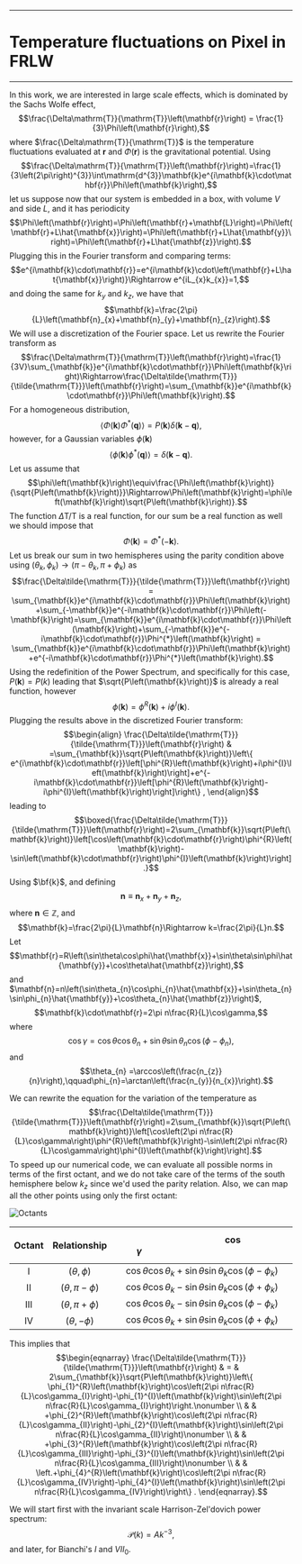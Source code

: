 ***
# Temperature fluctuations on Pixel in FRLW
***
In this work, we are interested in large scale effects, which is dominated by the Sachs Wolfe effect,
$$\frac{\Delta\mathrm{T}}{\mathrm{T}}\left(\mathbf{r}\right)	=	\frac{1}{3}\Phi\left(\mathbf{r}\right),$$
where $\frac{\Delta\mathrm{T}}{\mathrm{T}}$ is the temperature fluctuations evaluated at $\mathbf{r}$ and $\Phi\left(\mathbf{r}\right)$ is the gravitational potential. Using $$\frac{\Delta\mathrm{T}}{\mathrm{T}}\left(\mathbf{r}\right)=\frac{1}{3\left(2\pi\right)^{3}}\int\mathrm{d^{3}}\mathbf{k}e^{i\mathbf{k}\cdot\mathbf{r}}\Phi\left(\mathbf{k}\right),$$
let us suppose now that our system is embedded in a box, with volume $V$ and side $L$, and it has periodicity
$$\Phi\left(\mathbf{r}\right)=\Phi\left(\mathbf{r}+\mathbf{L}\right)=\Phi\left(\mathbf{r}+L\hat{\mathbf{x}}\right)=\Phi\left(\mathbf{r}+L\hat{\mathbf{y}}\right)=\Phi\left(\mathbf{r}+L\hat{\mathbf{z}}\right).$$
Plugging this in the Fourier transform and comparing terms:
$$e^{i\mathbf{k}\cdot\mathbf{r}}=e^{i\mathbf{k}\cdot\left(\mathbf{r}+L\hat{\mathbf{x}}\right)}\Rightarrow e^{iL_{x}k_{x}}=1,$$
and doing the same for $k_{y}$ and $k_{z}$, we have that
$$\mathbf{k}=\frac{2\pi}{L}\left(\mathbf{n}_{x}+\mathbf{n}_{y}+\mathbf{n}_{z}\right).$$
We will use a discretization of the Fourier space. Let us rewrite the Fourier transform as
$$\frac{\Delta\mathrm{T}}{\mathrm{T}}\left(\mathbf{r}\right)=\frac{1}{3V}\sum_{\mathbf{k}}e^{i\mathbf{k}\cdot\mathbf{r}}\Phi\left(\mathbf{k}\right)\Rightarrow\frac{\Delta\tilde{\mathrm{T}}}{\tilde{\mathrm{T}}}\left(\mathbf{r}\right)=\sum_{\mathbf{k}}e^{i\mathbf{k}\cdot\mathbf{r}}\Phi\left(\mathbf{k}\right).$$
For a homogeneous distribution,
$$\left\langle \Phi\left(\mathbf{k}\right)\Phi^{*}\left(\mathbf{q}\right)\right\rangle =P\left(\mathbf{k}\right)\delta\left(\mathbf{k}-\mathbf{q}\right),$$
however, for a Gaussian variables $\phi\left(\mathbf{k}\right)$
$$\left\langle \phi\left(\mathbf{k}\right)\phi^{*}\left(\mathbf{q}\right)\right\rangle =\delta\left(\mathbf{k}-\mathbf{q}\right).$$
Let us assume that
$$\phi\left(\mathbf{k}\right)\equiv\frac{\Phi\left(\mathbf{k}\right)}{\sqrt{P\left(\mathbf{k}\right)}}\Rightarrow\Phi\left(\mathbf{k}\right)=\phi\left(\mathbf{k}\right)\sqrt{P\left(\mathbf{k}\right)}.$$
The function $\Delta\mathrm{T}/\mathrm{T}$ is a real function, for our sum be a real function as well we should impose that
$$\Phi\left(\mathbf{k}\right)=\Phi^{*}\left(-\mathbf{k}\right).$$
Let us break our sum in two hemispheres using the parity condition above using $\left(\theta_{k},\phi_{k}\right)\rightarrow\left(\pi-\theta_{k},\pi+\phi_{k}\right)$ as
$$\frac{\Delta\tilde{\mathrm{T}}}{\tilde{\mathrm{T}}}\left(\mathbf{r}\right)	=	\sum_{\mathbf{k}}e^{i\mathbf{k}\cdot\mathbf{r}}\Phi\left(\mathbf{k}\right)+\sum_{-\mathbf{k}}e^{-i\mathbf{k}\cdot\mathbf{r}}\Phi\left(-\mathbf{k}\right)=\sum_{\mathbf{k}}e^{i\mathbf{k}\cdot\mathbf{r}}\Phi\left(\mathbf{k}\right)+\sum_{-\mathbf{k}}e^{-i\mathbf{k}\cdot\mathbf{r}}\Phi^{*}\left(\mathbf{k}\right)
	=	\sum_{\mathbf{k}}e^{i\mathbf{k}\cdot\mathbf{r}}\Phi\left(\mathbf{k}\right)+e^{-i\mathbf{k}\cdot\mathbf{r}}\Phi^{*}\left(\mathbf{k}\right).$$
Using the redefinition of the Power Spectrum, and specifically for this case, $P\left(\mathbf{k}\right)=P\left(k\right)$ leading that $\sqrt{P\left(\mathbf{k}\right)}$ is already a real function, however
$$\phi\left(\mathbf{k}\right)=\phi^{R}\left(\mathbf{k}\right)+i\phi^{I}\left(\mathbf{k}\right).$$
Plugging the results above in the discretized Fourier transform:
$$\begin{align}
\frac{\Delta\tilde{\mathrm{T}}}{\tilde{\mathrm{T}}}\left(\mathbf{r}\right) & =\sum_{\mathbf{k}}\sqrt{P\left(\mathbf{k}\right)}\left\{ e^{i\mathbf{k}\cdot\mathbf{r}}\left[\phi^{R}\left(\mathbf{k}\right)+i\phi^{I}\left(\mathbf{k}\right)\right]+e^{-i\mathbf{k}\cdot\mathbf{r}}\left[\phi^{R}\left(\mathbf{k}\right)-i\phi^{I}\left(\mathbf{k}\right)\right]\right\} ,
\end{align}$$
leading to
$$\boxed{\frac{\Delta\tilde{\mathrm{T}}}{\tilde{\mathrm{T}}}\left(\mathbf{r}\right)=2\sum_{\mathbf{k}}\sqrt{P\left(\mathbf{k}\right)}\left[\cos\left(\mathbf{k}\cdot\mathbf{r}\right)\phi^{R}\left(\mathbf{k}\right)-\sin\left(\mathbf{k}\cdot\mathbf{r}\right)\phi^{I}\left(\mathbf{k}\right)\right].}$$
Using $\bf{k}$, and defining
$$\mathbf{n}\equiv\mathbf{n}_{x}+\mathbf{n}_{y}+\mathbf{n}_{z},$$
where $\mathbf{n}\in\mathbb{Z}$, and $$\mathbf{k}=\frac{2\pi}{L}\mathbf{n}\Rightarrow k=\frac{2\pi}{L}n.$$
Let $$\mathbf{r}=R\left(\sin\theta\cos\phi\hat{\mathbf{x}}+\sin\theta\sin\phi\hat{\mathbf{y}}+\cos\theta\hat{\mathbf{z}}\right),$$ and $\mathbf{n}=n\left(\sin\theta_{n}\cos\phi_{n}\hat{\mathbf{x}}+\sin\theta_{n}\sin\phi_{n}\hat{\mathbf{y}}+\cos\theta_{n}\hat{\mathbf{z}}\right)$, $$\mathbf{k}\cdot\mathbf{r}=2\pi n\frac{R}{L}\cos\gamma,$$
where
$$\cos\gamma=\cos\theta\cos\theta_{n}+\sin\theta\sin\theta_{n}\cos\left(\phi-\phi_{n}\right),$$
and
$$\theta_{n}	=\arccos\left(\frac{n_{z}}{n}\right),\qquad\phi_{n}=\arctan\left(\frac{n_{y}}{n_{x}}\right).$$

We can rewrite the equation for the variation of the temperature as
$$\frac{\Delta\tilde{\mathrm{T}}}{\tilde{\mathrm{T}}}\left(\mathbf{r}\right)=2\sum_{\mathbf{k}}\sqrt{P\left(\mathbf{k}\right)}\left[\cos\left(2\pi n\frac{R}{L}\cos\gamma\right)\phi^{R}\left(\mathbf{k}\right)-\sin\left(2\pi n\frac{R}{L}\cos\gamma\right)\phi^{I}\left(\mathbf{k}\right)\right].$$
To speed up our numerical code, we can evaluate all possible norms in terms of the first octant, and we do not take care of the terms of the south hemisphere below $k_{z}$ since we'd used the parity relation. Also, we can map all the other points using only the first octant:


![Octants](http://mathworld.wolfram.com/images/eps-gif/Octant_800.gif)

| Octant | Relationship | $$\qquad\qquad\qquad\mathrm{\cos}\gamma\qquad\qquad\qquad\qquad\qquad\qquad$$ |
|:-:|:-:|:-:|
| I | $\left(\theta,\phi\right)$ | $\cos\theta\cos\theta_{k}+\sin\theta\sin\theta_{k}\cos\left(\phi-\phi_{k}\right)$ |
| II | $\left(\theta,\pi-\phi\right)$ | $\cos\theta\cos\theta_{k}-\sin\theta\sin\theta_{k}\cos\left(\phi+\phi_{k}\right)$ |
| III | $\left(\theta,\pi+\phi\right)$ | $\cos\theta\cos\theta_{k}-\sin\theta\sin\theta_{k}\cos\left(\phi-\phi_{k}\right)$ |
| IV | $\left(\theta,-\phi\right)$ | $\cos\theta\cos\theta_{k}+\sin\theta\sin\theta_{k}\cos\left(\phi+\phi_{k}\right)$ |

This implies that
$$\begin{eqnarray}
\frac{\Delta\tilde{\mathrm{T}}}{\tilde{\mathrm{T}}}\left(\mathbf{r}\right) & = & 2\sum_{\mathbf{k}}\sqrt{P\left(\mathbf{k}\right)}\left\{ \phi_{1}^{R}\left(\mathbf{k}\right)\cos\left(2\pi n\frac{R}{L}\cos\gamma_{I}\right)-\phi_{1}^{I}\left(\mathbf{k}\right)\sin\left(2\pi n\frac{R}{L}\cos\gamma_{I}\right)\right.\nonumber \\
 &  & +\phi_{2}^{R}\left(\mathbf{k}\right)\cos\left(2\pi n\frac{R}{L}\cos\gamma_{II}\right)-\phi_{2}^{I}\left(\mathbf{k}\right)\sin\left(2\pi n\frac{R}{L}\cos\gamma_{II}\right)\nonumber \\
 &  & +\phi_{3}^{R}\left(\mathbf{k}\right)\cos\left(2\pi n\frac{R}{L}\cos\gamma_{III}\right)-\phi_{3}^{I}\left(\mathbf{k}\right)\sin\left(2\pi n\frac{R}{L}\cos\gamma_{III}\right)\nonumber \\
 &  & \left.+\phi_{4}^{R}\left(\mathbf{k}\right)\cos\left(2\pi n\frac{R}{L}\cos\gamma_{IV}\right)-\phi_{4}^{I}\left(\mathbf{k}\right)\sin\left(2\pi n\frac{R}{L}\cos\gamma_{IV}\right)\right\} .
\end{eqnarray}.$$

We will start first with the invariant scale Harrison-Zel'dovich power spectrum:
$$\mathcal{P}(k)=Ak^{-3},$$
and later, for Bianchi's $I$ and $VII_{0}$.
